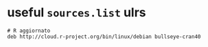 # useful `sources.list` ulrs

```
# R aggiornato
deb http://cloud.r-project.org/bin/linux/debian bullseye-cran40
```
